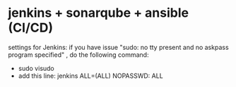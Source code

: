 # jenkins + sonarqube + ansible (CI/CD)

settings for Jenkins: if you have issue "sudo: no tty present and no askpass program specified" , do the following command:
- sudo visudo
- add this line: jenkins ALL=(ALL) NOPASSWD: ALL